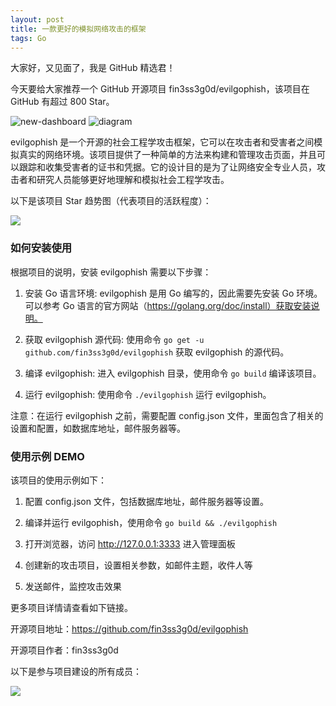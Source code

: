 ```yaml
---
layout: post
title: 一款更好的模拟网络攻击的框架
tags: Go
---
```


大家好，又见面了，我是 GitHub 精选君！

今天要给大家推荐一个 GitHub 开源项目 fin3ss3g0d/evilgophish，该项目在 GitHub 有超过 800 Star。

![new-dashboard](https://raw.githubusercontent.com/fin3ss3g0d/evilgophish/master/images/tokens-gophish.png)
![diagram](https://raw.githubusercontent.com/fin3ss3g0d/evilgophish/master/images/diagram.png)


evilgophish 是一个开源的社会工程学攻击框架，它可以在攻击者和受害者之间模拟真实的网络环境。该项目提供了一种简单的方法来构建和管理攻击页面，并且可以跟踪和收集受害者的证书和凭据。它的设计目的是为了让网络安全专业人员，攻击者和研究人员能够更好地理解和模拟社会工程学攻击。


以下是该项目 Star 趋势图（代表项目的活跃程度）：

![](https://api.star-history.com/svg?repos=fin3ss3g0d/evilgophish&type=Timeline)

### 如何安装使用

根据项目的说明，安装 evilgophish 需要以下步骤：

1. 安装 Go 语言环境: evilgophish 是用 Go 编写的，因此需要先安装 Go 环境。可以参考 Go 语言的官方网站（https://golang.org/doc/install）获取安装说明。

2. 获取 evilgophish 源代码: 使用命令 `go get -u github.com/fin3ss3g0d/evilgophish` 获取 evilgophish 的源代码。

3. 编译 evilgophish: 进入 evilgophish 目录，使用命令 `go build` 编译该项目。

4. 运行 evilgophish: 使用命令 `./evilgophish` 运行 evilgophish。

注意：在运行 evilgophish 之前，需要配置 config.json 文件，里面包含了相关的设置和配置，如数据库地址，邮件服务器等。


### 使用示例 DEMO

该项目的使用示例如下：

1. 配置 config.json 文件，包括数据库地址，邮件服务器等设置。

2. 编译并运行 evilgophish，使用命令 `go build && ./evilgophish`

3. 打开浏览器，访问 http://127.0.0.1:3333 进入管理面板

4. 创建新的攻击项目，设置相关参数，如邮件主题，收件人等

5. 发送邮件，监控攻击效果


更多项目详情请查看如下链接。

开源项目地址：https://github.com/fin3ss3g0d/evilgophish 

开源项目作者：fin3ss3g0d

以下是参与项目建设的所有成员：

![](https://contrib.rocks/image?repo=fin3ss3g0d/evilgophish)

